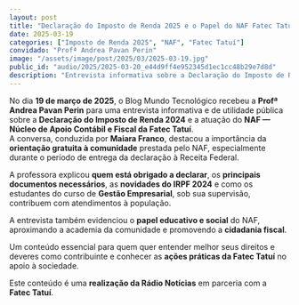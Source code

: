 ```yaml
---
layout: post
title: "Declaração do Imposto de Renda 2025 e o Papel do NAF Fatec Tatuí"
date: 2025-03-19
categories: ["Imposto de Renda 2025", "NAF", "Fatec Tatuí"]
convidado: "Profª Andrea Pavan Perin"
image: "/assets/image/post/2025/03/2025-03-19.jpg"
public_id: "audio/2025/2025-03-20_e44d9ff4e952345d1ec1cc48b29e7d8d"
description: "Entrevista informativa sobre a Declaração do Imposto de Renda 2024 e a atuação do NAF - Núcleo de Apoio Contábil e Fiscal da Fatec Tatuí. A conversa destaca a importância da orientação gratuita à comunidade prestada pelo NAF durante o período de entrega da declaração. São explicados quem está obrigado a declarar, os principais documentos necessários, as novidades do IRPF 2024 e como estudantes do curso de Gestão Empresarial contribuem com atendimentos à população. A discussão evidencia o papel educativo e social do NAF, promovendo a cidadania fiscal."
---
```


No dia **19 de março de 2025**, o Blog Mundo Tecnológico recebeu a **Profª Andrea Pavan Perin** para uma entrevista informativa e de utilidade pública sobre a **Declaração do Imposto de Renda 2024** e a atuação do **NAF — Núcleo de Apoio Contábil e Fiscal da Fatec Tatuí**.  
A conversa, conduzida por **Maiara Franco**, destacou a importância da **orientação gratuita à comunidade** prestada pelo NAF, especialmente durante o período de entrega da declaração à Receita Federal.  

A professora explicou **quem está obrigado a declarar**, os **principais documentos necessários**, as **novidades do IRPF 2024** e como os estudantes do curso de **Gestão Empresarial**, sob sua supervisão, contribuem com atendimentos à população.  

A entrevista também evidenciou o **papel educativo e social** do NAF, aproximando a academia da comunidade e promovendo a **cidadania fiscal**.  

Um conteúdo essencial para quem quer entender melhor seus direitos e deveres como contribuinte e conhecer as **ações práticas da Fatec Tatuí** no apoio à sociedade.  

Este conteúdo é uma **realização da Rádio Notícias** em parceria com a **Fatec Tatuí**.
